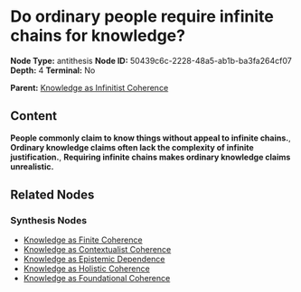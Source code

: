 # Do ordinary people require infinite chains for knowledge?

**Node Type:** antithesis
**Node ID:** 50439c6c-2228-48a5-ab1b-ba3fa264cf07
**Depth:** 4
**Terminal:** No

**Parent:** [Knowledge as Infinitist Coherence](knowledge-as-infinitist-coherence-synthesis-0ec016ac-1faa-4df1-b415-f26975c585d5.md)

## Content

**People commonly claim to know things without appeal to infinite chains.**, **Ordinary knowledge claims often lack the complexity of infinite justification.**, **Requiring infinite chains makes ordinary knowledge claims unrealistic.**

## Related Nodes

### Synthesis Nodes

- [Knowledge as Finite Coherence](knowledge-as-finite-coherence-synthesis-e325be09-0206-45d8-91b7-656026f16559.md)
- [Knowledge as Contextualist Coherence](knowledge-as-contextualist-coherence-synthesis-e14314e2-56d8-467a-b233-60e4fa1bf488.md)
- [Knowledge as Epistemic Dependence](knowledge-as-epistemic-dependence-synthesis-872da54a-b92b-44e9-8347-baa16aa92701.md)
- [Knowledge as Holistic Coherence](knowledge-as-holistic-coherence-synthesis-98d8cd33-925a-4620-b792-1724b58ce40c.md)
- [Knowledge as Foundational Coherence](knowledge-as-foundational-coherence-synthesis-9c0bd7f2-a7d5-4dbc-aa07-23fc7c521a32.md)
